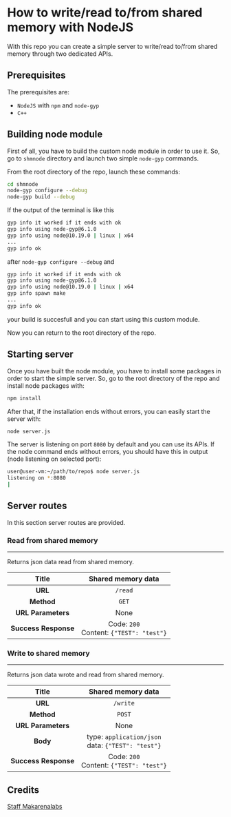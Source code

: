 # How to write/read to/from shared memory with NodeJS

With this repo you can create a simple server to write/read to/from shared memory through two dedicated APIs.

## Prerequisites
The prerequisites are:
 - `NodeJS` with `npm` and `node-gyp`
 - `C++`

## Building node module
First of all, you have to build the custom node module in order to use it. So, go to `shmnode` directory and launch two simple `node-gyp` commands.

From the root directory of the repo, launch these commands:
```bash
cd shmnode
node-gyp configure --debug
node-gyp build --debug
```

If the output of the terminal is like this
```bash
gyp info it worked if it ends with ok
gyp info using node-gyp@6.1.0
gyp info using node@10.19.0 | linux | x64
...
gyp info ok
```

after `node-gyp configure --debug` and

```bash
gyp info it worked if it ends with ok
gyp info using node-gyp@6.1.0
gyp info using node@10.19.0 | linux | x64
gyp info spawn make
...
gyp info ok
```
your build is succesfull and you can start using this custom module.

Now you can return to the root directory of the repo.

## Starting server
Once you have built the node module, you have to install some packages in order to start the simple server.
So, go to the root directory of the repo and install node packages with:
```bash
npm install
```

After that, if the installation ends without errors, you can easily start the server with:
```bash
node server.js
```

The server is listening on port `8080` by default and you can use its APIs. If the node command ends without errors, you should have this in output (node listening on selected port):
```bash
user@user-vm:~/path/to/repo$ node server.js 
listening on *:8080
|
```

## Server routes
In this section server routes are provided.

### **Read from shared memory**
----
  Returns json data read from shared memory.

|       Title      	|           Shared memory data           	|
|:----------------:	|:--------------------------------------:	|
|        **URL**       	|                  `/read`                 	|
|      **Method**      	|                   `GET`                  	|
|  **URL Parameters**  	|                  None                  	|
| **Success Response** 	| Code: `200`<br>Content: `{"TEST": "test"}` 	|

### **Write to shared memory**
----
  Returns json data wrote and read from shared memory.

|       Title      	|                Shared memory data                	|
|:----------------:	|:------------------------------------------------:	|
|        **URL**       	|                      `/write`                      	|
|      **Method**      	|                       `POST`                       	|
|  **URL Parameters**  	|                       None                       	|
|       **Body**       	| type: `application/json`<br>data: `{"TEST": "test"}` 	|
| **Success Response** 	|      Code: `200`<br>Content: `{"TEST": "test"}`      	|

## Credits
[Staff Makarenalabs](mailto:staff@makarenalabs.com)
